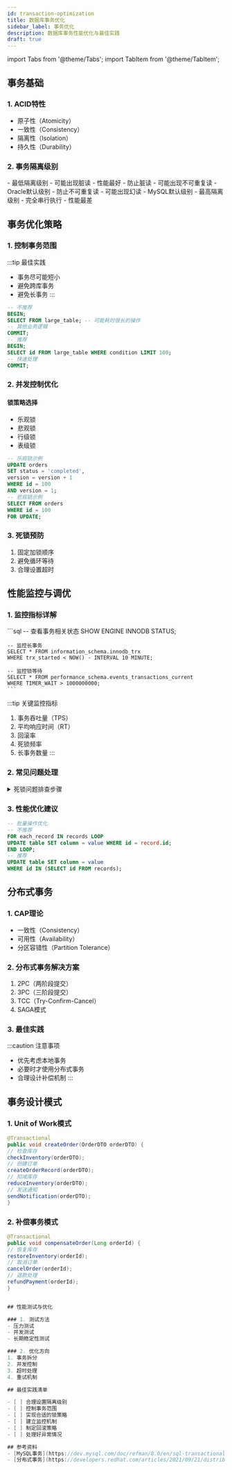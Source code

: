 ```yaml
---
id: transaction-optimization
title: 数据库事务优化
sidebar_label: 事务优化
description: 数据库事务性能优化与最佳实践
draft: true
---
```

import Tabs from '@theme/Tabs';
import TabItem from '@theme/TabItem';

## 事务基础

### 1. ACID特性
- 原子性（Atomicity）
- 一致性（Consistency）
- 隔离性（Isolation）
- 持久性（Durability）

### 2. 事务隔离级别
<Tabs>
  <TabItem value="read-uncommitted" label="读未提交" default>
    - 最低隔离级别
    - 可能出现脏读
    - 性能最好
  </TabItem>
  <TabItem value="read-committed" label="读已提交">
    - 防止脏读
    - 可能出现不可重复读
    - Oracle默认级别
  </TabItem>
  <TabItem value="repeatable-read" label="可重复读">
    - 防止不可重复读
    - 可能出现幻读
    - MySQL默认级别
  </TabItem>
  <TabItem value="serializable" label="串行化">
    - 最高隔离级别
    - 完全串行执行
    - 性能最差
  </TabItem>
</Tabs>

## 事务优化策略

### 1. 控制事务范围
:::tip 最佳实践
- 事务尽可能短小
- 避免跨库事务
- 避免长事务
::: 

```sql
-- 不推荐
BEGIN;
SELECT FROM large_table; -- 可能耗时很长的操作
-- 其他业务逻辑
COMMIT;
-- 推荐
BEGIN;
SELECT id FROM large_table WHERE condition LIMIT 100;
-- 快速处理
COMMIT;
```

### 2. 并发控制优化

#### 锁策略选择
- 乐观锁
- 悲观锁
- 行级锁
- 表级锁

```sql
-- 乐观锁示例
UPDATE orders
SET status = 'completed',
version = version + 1
WHERE id = 100
AND version = 1;
-- 悲观锁示例
SELECT FROM orders
WHERE id = 100
FOR UPDATE;
```

### 3. 死锁预防
1. 固定加锁顺序
2. 避免循环等待
3. 合理设置超时

## 性能监控与调优

### 1. 监控指标详解

<Tabs>
  <TabItem value="mysql" label="MySQL">
    ```sql
    -- 查看事务相关状态
    SHOW ENGINE INNODB STATUS;
    
    -- 监控长事务
    SELECT * FROM information_schema.innodb_trx
    WHERE trx_started < NOW() - INTERVAL 10 MINUTE;
    
    -- 监控锁等待
    SELECT * FROM performance_schema.events_transactions_current
    WHERE TIMER_WAIT > 1000000000;
    ```
  </TabItem>
</Tabs>

:::tip 关键监控指标
1. 事务吞吐量（TPS）
2. 平均响应时间（RT）
3. 回滚率
4. 死锁频率
5. 长事务数量
:::

### 2. 常见问题处理

<details>
<summary>死锁问题排查步骤</summary>

1. 查看死锁日志
2. 分析加锁顺序
3. 检查事务逻辑
4. 优化锁策略
</details>

### 3. 性能优化建议

```sql
-- 批量操作优化
-- 不推荐
FOR each_record IN records LOOP
UPDATE table SET column = value WHERE id = record.id;
END LOOP;
-- 推荐
UPDATE table SET column = value
WHERE id IN (SELECT id FROM records);
```

## 分布式事务

### 1. CAP理论
- 一致性（Consistency）
- 可用性（Availability）
- 分区容错性（Partition Tolerance）

### 2. 分布式事务解决方案
1. 2PC（两阶段提交）
2. 3PC（三阶段提交）
3. TCC（Try-Confirm-Cancel）
4. SAGA模式

### 3. 最佳实践
:::caution 注意事项
- 优先考虑本地事务
- 必要时才使用分布式事务
- 合理设计补偿机制
:::

## 事务设计模式

### 1. Unit of Work模式

```java
@Transactional
public void createOrder(OrderDTO orderDTO) {
// 检查库存
checkInventory(orderDTO);
// 创建订单
createOrderRecord(orderDTO);
// 扣减库存
reduceInventory(orderDTO);
// 发送通知
sendNotification(orderDTO);
}
```

### 2. 补偿事务模式

```java
@Transactional
public void compensateOrder(Long orderId) {
// 恢复库存
restoreInventory(orderId);
// 取消订单
cancelOrder(orderId);
// 退款处理
refundPayment(orderId);
}


## 性能测试与优化

### 1. 测试方法
- 压力测试
- 并发测试
- 长期稳定性测试

### 2. 优化方向
1. 事务拆分
2. 并发控制
3. 超时处理
4. 重试机制

## 最佳实践清单

- [ ] 合理设置隔离级别
- [ ] 控制事务范围
- [ ] 实现合适的锁策略
- [ ] 建立监控机制
- [ ] 制定回滚策略
- [ ] 处理好异常情况

## 参考资料
- [MySQL事务](https://dev.mysql.com/doc/refman/8.0/en/sql-transactional-statements.html)
- [分布式事务](https://developers.redhat.com/articles/2021/09/21/distributed-transaction-patterns-microservices-compared)